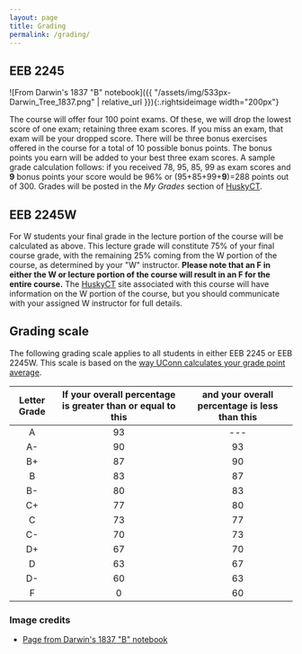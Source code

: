 ```yaml
---
layout: page
title: Grading
permalink: /grading/
---
```


## EEB 2245
![From Darwin's 1837 "B" notebook]({{ "/assets/img/533px-Darwin_Tree_1837.png" | relative_url }}){:.rightsideimage width="200px"}

The course will offer four 100 point exams. Of these, we will drop the lowest score of one exam; retaining three exam scores. If you miss an exam, that exam will be your dropped score. There will be three bonus exercises offered in the course for a total of 10 possible bonus points. The bonus points you earn will be added to your best three exam scores. A sample grade calculation follows: if you received 78, 95, 85, 99 as exam scores and **9** bonus points your score would be 96% or (95+85+99+**9**)=288 points out of 300. Grades will be posted in the _My Grades_ section of [HuskyCT](https://huskyct.uconn.edu/).

## EEB 2245W

For W students your final grade in the lecture portion of the course will be calculated as
above. This lecture grade will constitute 75% of your final course grade, with the remaining 25%
coming from the W portion of the course, as determined by your "W" instructor. **Please note
that an F in either the W or lecture portion of the course will result in an F for the entire
course.** The [HuskyCT](https://huskyct.uconn.edu/) site associated with this course will have information on the W
portion of the course, but you should communicate with your assigned W instructor for full details.

## Grading scale

The following grading scale applies to all students in either EEB 2245 or EEB 2245W. This scale is based on the [way UConn calculates your grade point average](https://catalog.uconn.edu/academic-regulations/grade-information/).

| Letter Grade | If your overall percentage is greater than or equal to this | and your overall percentage is less than this |
| :----------: | :---------------------------------------------------------: | :-------------------------------------------: |
|      A       |                            93                               |                ---                            |
|      A-      |                            90                               |                 93                            |
|      B+      |                            87                               |                 90                            |
|      B       |                            83                               |                 87                            |
|      B-      |                            80                               |                 83                            |
|      C+      |                            77                               |                 80                            |
|      C       |                            73                               |                 77                            |
|      C-      |                            70                               |                 73                            |
|      D+      |                            67                               |                 70                            |
|      D       |                            63                               |                 67                            |
|      D-      |                            60                               |                 63                            |
|      F       |                             0                               |                 60                            |


### Image credits
- [Page from Darwin's 1837 "B" notebook](https://en.wikipedia.org/wiki/Charles_Darwin#/media/File:Darwin_Tree_1837.png)
